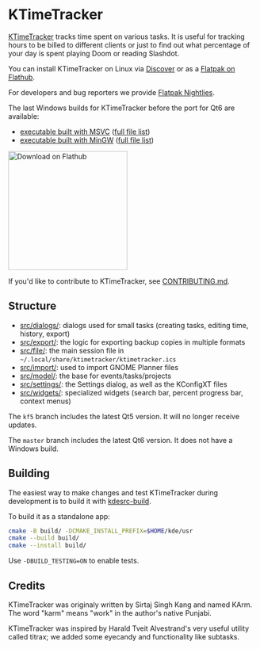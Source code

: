 <!--
# SPDX-FileCopyrightText: 2021 Alexander Potashev <aspotashev@gmail.com>
# SPDX-FileCopyrightText: 2024 Thiago Masato Costa Sueto <thiago.sueto@kde.org>
# SPDX-License-Identifier: CC-BY-SA-4.0
-->

# KTimeTracker

[KTimeTracker](https://apps.kde.org/ktimetracker/) tracks time spent on various tasks. It is useful for tracking hours to be billed to different clients or just to find out what percentage of your day is spent playing Doom or reading Slashdot.

You can install KTimeTracker on Linux via [Discover](appstream://org.kde.ktimetracker.desktop) or as a [Flatpak on Flathub](https://flathub.org/apps/org.kde.ktimetracker).

For developers and bug reporters we provide [Flatpak Nightlies](https://cdn.kde.org/flatpak/ktimetracker-nightly/org.kde.ktimetracker.flatpakref).

The last Windows builds for KTimeTracker before the port for Qt6 are available:

* [executable built with MSVC](https://invent.kde.org/pim/ktimetracker/-/jobs/1629409/artifacts/file/.kde-ci-packages/ktimetracker-kf5-265-windows-cl-msvc2019-x86_64.exe) ([full file list](https://invent.kde.org/pim/ktimetracker/-/jobs/1629409/artifacts/browse/.kde-ci-packages/))
* [executable built with MinGW](https://invent.kde.org/pim/ktimetracker/-/jobs/1629410/artifacts/file/.kde-ci-packages/ktimetracker-kf5-265-windows-gcc-x86_64.exe) ([full file list](https://invent.kde.org/pim/ktimetracker/-/jobs/1629410/artifacts/browse/.kde-ci-packages/))

<a href='https://flathub.org/apps/org.kde.ktimetracker'><img width='240' alt='Download on Flathub' src='https://flathub.org/api/badge?locale=en'/></a>

If you'd like to contribute to KTimeTracker, see [CONTRIBUTING.md](CONTRIBUTING.md).

## Structure

* [src/dialogs/](src/dialogs): dialogs used for small tasks (creating tasks, editing time, history, export)
* [src/export/](src/export): the logic for exporting backup copies in multiple formats
* [src/file/](src/file): the main session file in `~/.local/share/ktimetracker/ktimetracker.ics`
* [src/import/](src/import): used to import GNOME Planner files
* [src/model/](src/model): the base for events/tasks/projects
* [src/settings/](src/settings): the Settings dialog, as well as the KConfigXT files
* [src/widgets/](src/widgets): specialized widgets (search bar, percent progress bar, context menus)

The `kf5` branch includes the latest Qt5 version. It will no longer receive updates.

The `master` branch includes the latest Qt6 version. It does not have a Windows build.

## Building

The easiest way to make changes and test KTimeTracker during development is to build it with [kdesrc-build](https://community.kde.org/Get_Involved/development/Build_software_with_kdesrc-build).

To build it as a standalone app:

```bash
cmake -B build/ -DCMAKE_INSTALL_PREFIX=$HOME/kde/usr
cmake --build build/
cmake --install build/
```

Use `-DBUILD_TESTING=ON` to enable tests.

## Credits

KTimeTracker was originaly written by Sirtaj Singh Kang and named KArm. The word "karm" means "work" in the author's native Punjabi.

KTimeTracker was inspired by Harald Tveit Alvestrand's very useful utility called titrax; we added some eyecandy and functionality like subtasks.
